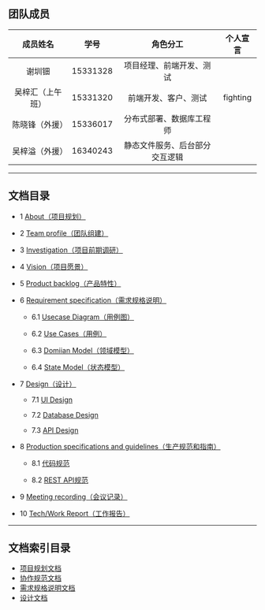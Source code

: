 
## 团队成员

|     成员姓名     |   学号   |            角色分工            | 个人宣言 |
| :--------------: | :------: | :----------------------------: | :------: |
|      谢圳钿      | 15331328 |    项目经理、前端开发、测试    |          |
| 吴梓汇（上午班） | 15331320 |      前端开发、客户、测试      | fighting |
|  陈晓锋（外援）  | 15336017 |    分布式部署、数据库工程师    |          |
|  吴梓溢（外援）  | 16340243 | 静态文件服务、后台部分交互逻辑 |          |

---

## 文档目录

* 1 [About（项目规划）](https://github.com/SYSU-BronzeTiki/Documents/blob/master/doc/About.md)

* 2 [Team profile（团队组建）](https://github.com/SYSU-BronzeTiki/Documents/blob/master/doc/Team%20profile.md)

* 3 [Investigation（项目前期调研）](https://github.com/SYSU-BronzeTiki/Documents/blob/master/doc/Investigation.md)

* 4 [Vision（项目愿景）](https://github.com/SYSU-BronzeTiki/Documents/blob/master/doc/Vision.md)

* 5 [Product backlog（产品特性）](https://github.com/SYSU-BronzeTiki/Documents/blob/master/doc/Product%20Backlog.md)

* 6 [Requirement specification（需求规格说明）](https://github.com/SYSU-BronzeTiki/Documents/blob/master/doc/Requirement%20specification.md)

	+ 6.1 [Usecase Diagram（用例图）](https://github.com/SYSU-BronzeTiki/Documents/blob/master/doc/Requirement%20specification.md#23-%E7%94%A8%E4%BE%8B%E5%88%86%E6%9E%90)

	+ 6.2 [Use Cases（用例）](https://github.com/SYSU-BronzeTiki/Documents/blob/master/doc/Requirement%20specification.md#231-%E4%BD%BF%E7%94%A8-ui-free%E9%A3%8E%E6%A0%BC%E7%BC%96%E5%88%B6%E4%B8%80%E4%B8%AA%E5%AE%8C%E6%95%B4%E7%9A%84%E7%94%A8%E6%88%B7%E7%9B%AE%E6%A0%87%E7%BA%A7%E5%88%AB%E7%94%A8%E4%BE%8B)

	+ 6.3 [Domiian Model（领域模型）](https://github.com/SYSU-BronzeTiki/Documents/blob/master/doc/Requirement%20specification.md#24-%E9%A2%86%E5%9F%9F%E5%BB%BA%E6%A8%A1)

	+ 6.4 [State Model（状态模型）](https://github.com/SYSU-BronzeTiki/Documents/blob/master/doc/Requirement%20specification.md#25-%E7%8A%B6%E6%80%81%E6%A8%A1%E5%9E%8B)

* 7 [Design（设计）](https://github.com/SYSU-BronzeTiki/Documents/blob/master/doc/Design.md)

	+ 7.1 [UI Design](https://github.com/SYSU-BronzeTiki/Documents/tree/master/doc#1-ui%E8%AE%BE%E8%AE%A1)

	+ 7.2 [Database Design](https://github.com/SYSU-BronzeTiki/Documents/tree/master/doc#2-%E6%95%B0%E6%8D%AE%E5%BA%93%E8%AE%BE%E8%AE%A1)

	+ 7.3 [API Design](https://bronzetiki.docs.apiary.io/#reference/0)

* 8 [Production specifications and guidelines（生产规范和指南）](https://github.com/SYSU-BronzeTiki/Documents/blob/master/doc/Production%20specifications%20and%20guidelines.md)

	+ 8.1 [代码规范](https://github.com/SYSU-BronzeTiki/Documents/blob/master/doc/Production%20specifications%20and%20guidelines.md#2-%E4%BB%A3%E7%A0%81%E8%A7%84%E8%8C%83)

	+ 8.2 [REST API规范](https://github.com/SYSU-BronzeTiki/Documents/blob/master/doc/Production%20specifications%20and%20guidelines.md#3-rest-api%E8%AE%BE%E8%AE%A1%E8%A7%84%E8%8C%83)

* 9 [Meeting recording（会议记录）](https://github.com/SYSU-BronzeTiki/Documents/blob/master/doc/Meeting%20recording.md)

* 10 [Tech/Work Report（工作报告）](https://github.com/SYSU-BronzeTiki/Documents/blob/master/doc/Tech%26Work%20report)




---

## 文档索引目录

* [项目规划文档](https://github.com/SYSU-BroneTiki/Documents/blob/master/doc/About.md)
* [协作规范文档](https://github.com/SYSU-BronzeTiki/Documents/blob/master/doc/Production%20specifications%20and%20guidelines.md)
* [需求规格说明文档](https://github.com/SYSU-BronzeTiki/Documents/blob/master/doc/Production%20specifications%20and%20guidelines.md)
* [设计文档](https://github.com/SYSU-BronzeTiki/Documents/blob/master/doc/Design.md)
